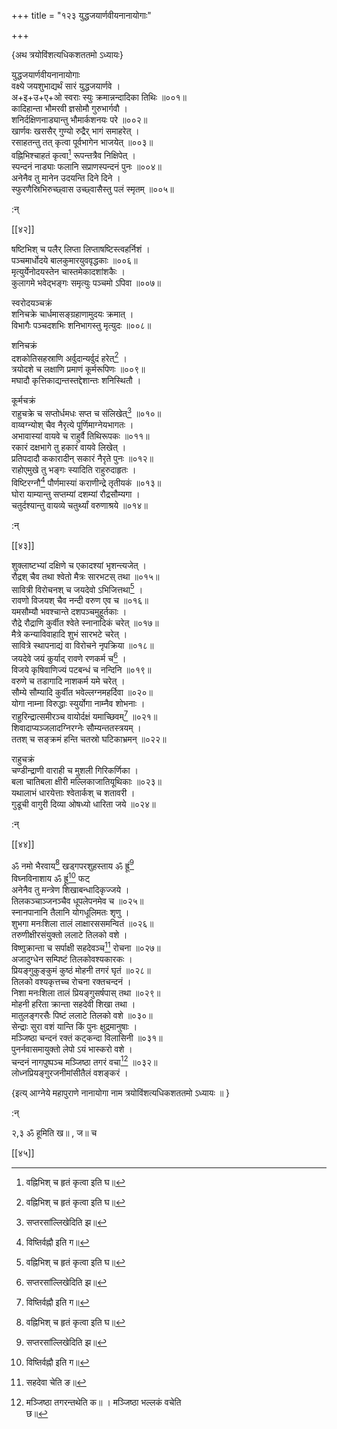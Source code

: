 +++
title = "१२३ युद्धजयार्णवीयनानायोगाः"

+++

\{अथ त्रयोविंशत्यधिकशततमो ऽध्यायः\}

युद्धजयार्णवीयनानायोगाः  
वक्ष्ये जयशुभाद्यर्थं सारं युद्धजयार्णवे   ।  
अ+इ+उ+ए+ओ स्वराः स्युः क्रमान्नन्दादिका तिथिः   ॥००१॥  
कादिहान्ता भौमरवी ज्ञसोमौ गुरुभार्गवौ ।  
शनिर्दक्षिणनाड्यान्तु भौमार्कशनयः परे   ॥००२॥  
खार्णवः खससैर् गुण्यो रुद्रैर् भागं समाहरेत्   ।  
रसाहतन्तु तत् कृत्वा पूर्वभागेन भाजयेत् ॥००३॥  
वह्निभिश्चाहतं कृत्वा[^१] रूपन्तत्रैव निक्षिपेत् ।  
स्पन्दनं नाड्याः फलानि सप्राणस्पन्दनं पुनः   ॥००४॥  
अनेनैव तु मानेन उदयन्ति दिने दिने ।  
स्फुरणैस्रिभिरुच्छ्वास उच्छ्वासैस्तु पलं स्मृतम् ॥००५॥  
    
:न्  
    
[^१]: वह्निभिश् च हृतं कृत्वा इति घ॥  

[[४२]]
    
षष्टिभिश् च पलैर् लिप्ता लिप्ताषष्टिस्त्वहर्निशं   ।  
पञ्चमार्धोदये बालकुमारयुववृद्धकाः ॥००६॥  
मृत्युर्येनोदयस्तेन चास्तमेकादशांशकैः ।  
कुलागमे भवेद्भङ्गः समृत्युः पञ्चमो ऽपिवा   ॥००७॥  
    
स्वरोदयञ्चक्रं  
शनिचक्रे चार्धमासङ्ग्रहाणामुदयः क्रमात्   ।  
विभागैः पञ्चदशभिः शनिभागस्तु मृत्युदः   ॥००८॥  
    
शनिचक्रं  
दशकोतिसहस्राणि अर्वुदान्यर्वुदं हरेत्[^१] ।  
त्रयोदशे च लक्षाणि प्रमाणं कूर्मरूपिणः   ॥००९॥  
मघादौ कृत्तिकाद्यन्तस्तद्देशान्तः शनिस्थितौ ।  
    
कूर्मचक्रं  
राहुचक्रे च सप्तोर्धमधः सप्त च संलिखेत्[^२] ॥०१०॥  
वाय्वग्न्योश् चैव नैरृत्ये पूर्णिमाग्नेयभागतः   ।  
अभावास्यां वायवे च राहुर्वै तिथिरूपकः ॥०११॥  
रकारं दक्षभागे तु हकारं वायवे लिखेत् ।  
प्रतिपदादौ ककारादीन् सकारं नैरृते पुनः ॥०१२॥  
राहोएमुखे तु भङ्गः स्यादिति राहुरुदाहृतः   ।  
विष्टिरग्नौ[^३] पौर्णमास्यां कराणीन्द्रे तृतीयकं   ॥०१३॥  
घोरा याम्यान्तु सप्तम्यां दशम्यां रौद्रसौम्यगा   ।  
चतुर्दश्यान्तु वायव्ये चतुर्थ्यां वरुणाश्रये ॥०१४॥  
    
:न्  
    
[^१]: अर्वुदान्यर्वुदं क्रमादिति झ॥  
    
[^२]: सप्तरसांल्लिखेदिति झ॥  
    
[^३]: विष्तिर्वह्नौ इति ग॥  

[[४३]]
    
शुक्लाष्टभ्यां दक्षिणे च एकादश्यां भृशन्त्यजेत्   ।  
रौद्रश् चैव तथा श्वेतो मैत्रः सारभटस् तथा ॥०१५॥  
सावित्री विरोचनश् च जयदेवो ऽभिजित्तथा[^१] ।  
रावणो विजयश् चैव नन्दी वरुण एव च ॥०१६॥  
यमसौम्यौ भवश्चान्ते दशपञ्चमुहूर्तकाः ।  
रौद्रे रौद्राणि कुर्वीत श्वेते स्नानादिकं चरेत् ॥०१७॥  
मैत्रे कन्याविवाहादि शुभं सारभटे चरेत् ।  
सावित्रे स्थापनाद्यं वा विरोचने नृपक्रिया ॥०१८॥  
जयदेवे जयं कुर्याद् रावणे रणकर्म च[^२] ।  
विजये कृषिवाणिज्यं पटबन्धं च नन्दिनि ॥०१९॥  
वरुणे च तडागादि नाशकर्म यमे चरेत् ।  
सौम्ये सौम्यादि कुर्वीत भवेल्लग्नमहर्दिवा ॥०२०॥  
योगा नाम्ना विरुद्धाः स्युर्योगा नाम्नैव शोभनाः   ।  
राहुरिन्द्रात्समीरञ्च वायोर्दक्षं यमाच्छिवम्[^३]   ॥०२१॥  
शिवादाप्यञ्जलादग्निरग्नेः सौम्यन्ततस्त्रयम् ।  
ततश् च सङ्क्रमं हन्ति चतस्रो घटिकाभ्रमन् ॥०२२॥  
    
राहुचक्रं  
चण्डीन्द्राणी वाराही च मुशली गिरिकर्णिका   ।  
बला चातिबला क्षीरी मल्लिकाजातियूथिकाः ॥०२३॥  
यथालाभं धारयेत्ताः श्वेतार्कश् च शतावरी   ।  
गुडूची वागुरी दिव्या ओषध्यो धारिता जये ॥०२४॥  
    
:न्  
    
[^१]: स्पन्दनमित्यादिः, जयदेवोभिजित्तथेत्यन्तः पाठः घ॥ पुस्तके  
नास्ति  
    
[^२]: जीवकर्म चेति ख॥  
    
[^३]: वायोर्याम्यं ततः शिवमिति घ॥  

[[४४]]

ॐ नमो भैरवाय[^१] खड्गपरशुहस्ताय ॐ ह्रूं[^२]  
विघ्नविनाशाय ॐ ह्रूं[^३] फट्  
अनेनैव तु मन्त्रेण शिखाबन्धादिकृज्जये ।  
तिलकञ्चाञ्जनञ्चैव धूपलेपनमेव च ॥०२५॥  
स्नानपानानि तैलानि योगधूलिमतः शृणु ।  
शुभगा मनःशिला तालं लाक्षारससमन्वितं   ॥०२६॥  
तरुणीक्षीरसंयुक्तो ललाटे तिलको वशे ।  
विष्णुक्रान्ता च सर्पाक्षी सहदेवञ्च[^४] रोचना   ॥०२७॥  
अजादुग्धेन सम्पिष्टं तिलकोवश्यकारकः ।  
प्रियङ्गुकुङ्कुमं कुष्ठं मोहनी तगरं घृतं   ॥०२८॥  
तिलको वश्यकृत्तच्च रोचना रक्तचन्दनं ।  
निशा मनःशिला तालं प्रियङ्गुसर्षपास् तथा   ॥०२९॥  
मोहनी हरिता क्रान्ता सहदेवी शिखा तथा ।  
मातुलङ्गरसैः पिष्टं ललाटे तिलको वशे ॥०३०॥  
सेन्द्राः सुरा वशं यान्ति किं पुनः क्षुद्रमानुषाः   ।  
मञ्जिष्ठा चन्दनं रक्तं कट्कन्दा विलासिनी   ॥०३१॥  
पुनर्नवासमायुक्तो लेपो ऽयं भास्करो वशे ।  
चन्दनं नागपुष्पञ्च मञ्जिष्ठा तगरं वचा[^५]   ॥०३२॥  
लोध्नप्रियङ्गुरजनीमांसीतैलं वशङ्करं ।  
    
\{इत्य् आग्नेये महापुराणे नानायोगा नाम त्रयोविंशत्यधिकशततमो ऽध्यायः ॥  }
    
:न्  
    
[^१]: ॐ नमो भगवते भैरवायेति ख॥ , घ॥ च  
    
२,३ ॐ हूमिति ख॥ , ज॥ च  
    
[^४]: सहदेवा चेति ङ॥  
    
[^५]: मञ्जिष्ठा तगरन्तथेति क॥ । मञ्जिष्ठा भल्लकं वचेति  
छ॥  

[[४५]]
    